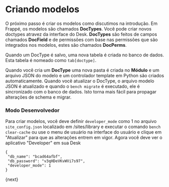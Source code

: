 <!-- add-breadcrumbs -->
# Criando modelos

O próximo passo é criar os modelos como discutimos na introdução. Em Frappé, os modelos são chamados **DocTypes**. Você pode criar novos doctypes atravez da interface do Desk. **DocTypes** são feitos de campos chamados **DocField** e de permissões com base nas permissões que são integrados nos modelos, estes são chamados **DocPerms**.

Quando um DocType é salvo, uma nova tabela é criada no banco de dados. Esta tabela é nomeado como `tab[doctype]`.

Quando você cria um **DocType** uma nova pasta é criada no **Módulo** e um arquivo JSON do modelo e um controlador template em Python são criados automaticamente. Quando você atualizar o DocType, o arquivo modelo JSON é atualizado e quando o `bench migrate` é executado, ele é sincronizado com o banco de dados. Isto torna mais fácil para propagar alterações de schema e migrar.

### Modo Desenvolvedor

Para criar modelos, você deve definir `developer_mode` como 1 no arquivo `site_config.json` localizado em /sites/library e executar o comando `bench clear-cache` ou use o menu de usuário na interface do usuário e clique em "Atualizar" para que as alterações entrem em vigor. Agora você deve ver o aplicativo "Developer" em sua Desk

	{
	 "db_name": "bcad64afbf",
	 "db_password": "v3qHDeVKvWVi7s97",
	 "developer_mode": 1
	}

{next}
